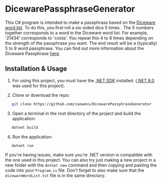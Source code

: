 # DicewarePassphraseGenerator

This C# program is intended to make a passphrase based on the [Diceware word list](https://theworld.com/%7Ereinhold/diceware.wordlist.asc).
To do this, you first roll a six-sided dice 5 times .
The 5 numbers together corresponds to a word in the Diceware word list.
For example, '21434' corresponds to 'costa'.
You repeat this 4 to 8 times depending on the strength of the passphrase you want.
The end result will be a (typically) 5 to 9 word passphrase.
You can find out more information about the Diceware Passphrase [here](https://theworld.com/~reinhold/diceware.html).

## Installation & Usage
1. For using this project, you must have the [.NET SDK](https://dotnet.microsoft.com/en-us/download) installed. ([.NET 8.0](https://dotnet.microsoft.com/en-us/download/dotnet/8.0) was used for this project).

2. Clone or download the repo: 
```sh
   git clone https://github.com/caowens/DicewarePassphraseGenerator
```
3. Open a terminal in the root directory of the project and build the application:
```sh
   dotnet build
```
4. Run the application:
```sh
   dotnet run
```

If you're having issues, make sure you're .NET version is compatible with the one used in this project. You can also try just making a new project in a new folder with the ```dotnet new``` command and then copying and pasting the code into your `Program.cs` file. Don't forget to also make sure that the `dicewareWordList.txt` file is in the same directory.